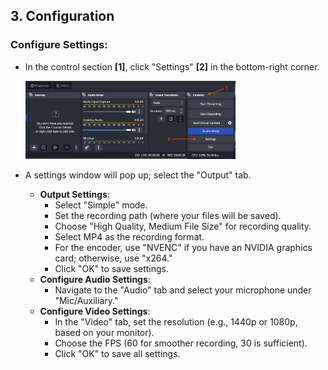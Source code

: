 ## 3. Configuration
### Configure Settings:
  - In the control section **[1]**, click "Settings" **[2]** in the bottom-right corner.

    <img src="https://github.com/LEARN-LK/OBS/blob/main/img/control-tab-1.png" style="width:70%;">
  - A settings window will pop up; select the "Output" tab.
     - **Output Settings**:
       - Select "Simple" mode.
       - Set the recording path (where your files will be saved).
       - Choose "High Quality, Medium File Size" for recording quality.
       - Select MP4 as the recording format.
       - For the encoder, use "NVENC" if you have an NVIDIA graphics card; otherwise, use "x264."
       - Click "OK" to save settings.
    - **Configure Audio Settings**:
       - Navigate to the "Audio" tab and select your microphone under "Mic/Auxiliary."
    - **Configure Video Settings**:
      - In the "Video" tab, set the resolution (e.g., 1440p or 1080p, based on your monitor).
      - Choose the FPS (60 for smoother recording, 30 is sufficient).
      - Click "OK" to save all settings.


